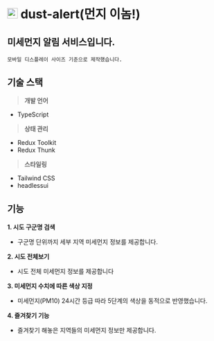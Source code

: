 # <img width="24" alt="logo" src="https://user-images.githubusercontent.com/90392240/185337126-a27ff4eb-f459-4f37-bea2-2d09cc479ddc.png" /> dust-alert(먼지 이놈!)

## 미세먼지 알림 서비스입니다.

`모바일 디스플레이 사이즈 기준으로 제작했습니다.`

## 기술 스택

> **개발 언어**

- TypeScript

> **상태 관리**

- Redux Toolkit
- Redux Thunk

> **스타일링**

- Tailwind CSS
- headlessui

## 기능

**1. 시도 구군명 검색**

- 구군명 단위까지 세부 지역 미세먼지 정보를 제공합니다.

**2. 시도 전체보기**

- 시도 전체 미세먼지 정보를 제공합니다

**3. 미세먼지 수치에 따른 색상 지정**

- 미세먼지(PM10) 24시간 등급 따라 5단계의 색상을 동적으로 반영했습니다.

**4. 즐겨찾기 기능**

- 즐겨찾기 해놓은 지역들의 미세먼지 정보만 제공합니다.
